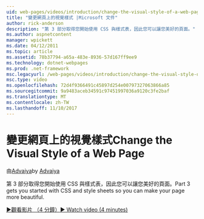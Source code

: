 ```yaml
---
uid: web-pages/videos/introduction/change-the-visual-style-of-a-web-page
title: "變更網頁上的視覺樣式 |Microsoft 文件"
author: rick-anderson
description: "第 3 部分取得您開始使用 CSS 與樣式表，因此您可以讓您美好的頁面。"
ms.author: aspnetcontent
manager: wpickett
ms.date: 04/12/2011
ms.topic: article
ms.assetid: 78b37794-a65a-483e-8936-57d167ff9ee9
ms.technology: dotnet-webpages
ms.prod: .net-framework
msc.legacyurl: /web-pages/videos/introduction/change-the-visual-style-of-a-web-page
msc.type: video
ms.openlocfilehash: 72d4f9366491c45897d254e00797327063866a85
ms.sourcegitcommit: 9a9483aceb34591c97451997036a9120c3fe2baf
ms.translationtype: MT
ms.contentlocale: zh-TW
ms.lasthandoff: 11/10/2017
---
```

<a name="change-the-visual-style-of-a-web-page"></a><span data-ttu-id="90c60-103">變更網頁上的視覺樣式</span><span class="sxs-lookup"><span data-stu-id="90c60-103">Change the Visual Style of a Web Page</span></span>
====================
<span data-ttu-id="90c60-104">由[Advaiya](https://twitter.com/Advaiyasolns)</span><span class="sxs-lookup"><span data-stu-id="90c60-104">by [Advaiya](https://twitter.com/Advaiyasolns)</span></span>

<span data-ttu-id="90c60-105">第 3 部分取得您開始使用 CSS 與樣式表，因此您可以讓您美好的頁面。</span><span class="sxs-lookup"><span data-stu-id="90c60-105">Part 3 gets you started with CSS and style sheets so you can make your page more beautiful.</span></span>

[<span data-ttu-id="90c60-106">&#9654;觀看影片 （4 分鐘）</span><span class="sxs-lookup"><span data-stu-id="90c60-106">&#9654; Watch video (4 minutes)</span></span>](https://channel9.msdn.com/Blogs/ASP-NET-Site-Videos/change-the-visual-style-of-a-web-page)
